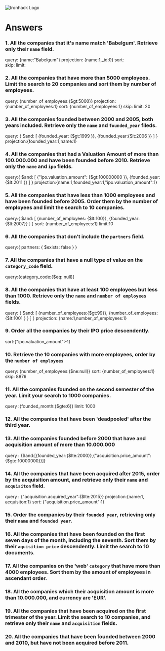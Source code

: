 ![Ironhack Logo](https://i.imgur.com/1QgrNNw.png)

# Answers

### 1. All the companies that it's name match 'Babelgum'. Retrieve only their `name` field.

<!-- Your Code Goes Here -->

query: {name:"Babelgum"}
projection: {name:1,\_id:0}
sort:  
skip:
limit:

### 2. All the companies that have more than 5000 employees. Limit the search to 20 companies and sort them by **number of employees**.

<!-- Your Code Goes Here -->

query: {number_of_employees:{\$gt:5000}}
projection: {number_of_employees:1}
sort: {number_of_employees:1}
skip:
limit: 20

### 3. All the companies founded between 2000 and 2005, both years included. Retrieve only the `name` and `founded_year` fileds.

<!-- Your Code Goes Here -->

query: { $and: [ {founded_year: {$gt:1999 }}, {founded_year:{\$lt:2006 }} ] }
projection:{founded_year:1,name:1}

### 4. All the companies that had a Valuation Amount of more than 100.000.000 and have been founded before 2010. Retrieve only the `name` and `ipo` fields.

<!-- Your Code Goes Here -->

query:{ $and: [ {"ipo.valuation_amount": {$gt:100000000 }}, {founded_year:{\$lt:2011 }} ] }
projection:{name:1,founded_year:1,"ipo.valuation_amount":1}

### 5. All the companies that have less than 1000 employees and have been founded before 2005. Order them by the number of employees and limit the search to 10 companies.

<!-- Your Code Goes Here -->

query:{ $and: [ {number_of_employees: {$lt:100}}, {founded_year:{\$lt:2007}} ] }
sort: {number_of_employees:1}
limit:10

### 6. All the companies that don't include the `partners` field.

<!-- Your Code Goes Here -->

query:{ partners: { \$exists: false } }

### 7. All the companies that have a null type of value on the `category_code` field.

<!-- Your Code Goes Here -->

query:{category_code:{\$eq: null}}

### 8. All the companies that have at least 100 employees but less than 1000. Retrieve only the `name` and `number of employees` fields.

<!-- Your Code Goes Here -->

query: { $and: [ {number_of_employees:{$gt:99}}, {number_of_employees: {\$lt:1001 } } ] }
projection: {name:1,number_of_employees:1}

### 9. Order all the companies by their IPO price descendently.

<!-- Your Code Goes Here -->

sort:{"ipo.valuation_amount":-1}

### 10. Retrieve the 10 companies with more employees, order by the `number of employees`

<!-- Your Code Goes Here -->

query: {number_of_employees:{\$ne:null}}
sort: {number_of_employees:1}
skip: 8879

### 11. All the companies founded on the second semester of the year. Limit your search to 1000 companies.

<!-- Your Code Goes Here -->

query :{founded_month:{\$gte:6}}
limit: 1000

### 12. All the companies that have been 'deadpooled' after the third year.

<!-- Your Code Goes Here -->

### 13. All the companies founded before 2000 that have and acquisition amount of more than 10.000.000

<!-- Your Code Goes Here -->

query : {$and:[{founded_year:{$lte:2000}},{"acquisition.price_amount":{\$gte:10000000}}]}

### 14. All the companies that have been acquired after 2015, order by the acquisition amount, and retrieve only their `name` and `acquisiton` field.

<!-- Your Code Goes Here -->

query : {"acquisition.acquired_year":{\$lte:2015}}
projection:{name:1, acquisiton:1}
sort: {"acquisition.price_amount":1}

### 15. Order the companies by their `founded year`, retrieving only their `name` and `founded year`.

<!-- Your Code Goes Here -->

### 16. All the companies that have been founded on the first seven days of the month, including the seventh. Sort them by their `aquisition price` descendently. Limit the search to 10 documents.

<!-- Your Code Goes Here -->

### 17. All the companies on the 'web' `category` that have more than 4000 employees. Sort them by the amount of employees in ascendant order.

<!-- Your Code Goes Here -->

### 18. All the companies which their acquisition amount is more than 10.000.000, and currency are 'EUR'.

<!-- Your Code Goes Here -->

### 19. All the companies that have been acquired on the first trimester of the year. Limit the search to 10 companies, and retrieve only their `name` and `acquisition` fields.

<!-- Your Code Goes Here -->

### 20. All the companies that have been founded between 2000 and 2010, but have not been acquired before 2011.

<!-- Your Code Goes Here -->
